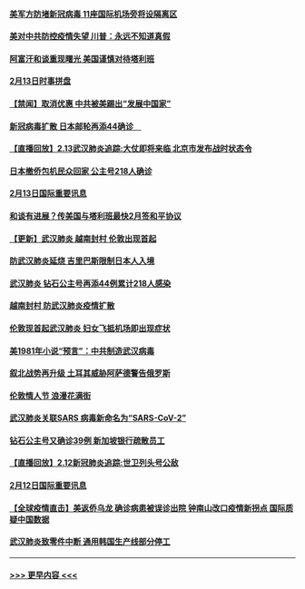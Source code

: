 #### [美军方防堵新冠病毒 11座国际机场旁将设隔离区](../pages/prog202/a102776870.md?t=02141122) 
#### [美对中共防控疫情失望 川普：永远不知道真假](../pages/prog202/a102776836.md?t=02141122) 
#### [阿富汗和谈重现曙光 美国谨慎对待塔利班](../pages/prog202/a102776748.md?t=02141122) 
#### [2月13日时事拼盘](../pages/prog202/a102776689.md?t=02141122) 
#### [【禁闻】取消优惠 中共被美踢出“发展中国家”](../pages/prog202/a102776670.md?t=02141122) 
#### [新冠病毒扩散 日本邮轮再添44确诊　](../pages/prog202/a102776518.md?t=02141122) 
#### [【直播回放】2.13武汉肺炎追踪:大仗即将来临 北京市发布战时状态令](../pages/prog202/a102776399.md?t=02141122) 
#### [日本撤侨包机民众回家 公主号218人确诊](../pages/prog202/a102776346.md?t=02141122) 
#### [2月13日国际重要讯息](../pages/prog202/a102776339.md?t=02141122) 
#### [和谈有进展？传美国与塔利班最快2月签和平协议](../pages/prog202/a102776291.md?t=02141122) 
#### [【更新】武汉肺炎 越南封村 伦敦出现首起](../pages/prog202/a102770740.md?t=02141122) 
#### [防武汉肺炎延烧 吉里巴斯限制日本人入境](../pages/prog202/a102776276.md?t=02141122) 
#### [武汉肺炎 钻石公主号再添44例累计218人感染](../pages/prog202/a102776089.md?t=02141122) 
#### [越南封村 防武汉肺炎疫情扩散](../pages/prog202/a102776214.md?t=02141122) 
#### [伦敦现首起武汉肺炎 妇女飞抵机场即出现症状](../pages/prog202/a102776031.md?t=02141122) 
#### [美1981年小说“预言”：中共制造武汉病毒](../pages/prog202/a102775980.md?t=02141122) 
#### [叙北战势再升级 土耳其威胁阿萨德警告俄罗斯](../pages/prog202/a102775904.md?t=02141122) 
#### [伦敦情人节 浪漫花满街](../pages/prog202/a102775786.md?t=02141122) 
#### [武汉肺炎关联SARS 病毒新命名为“SARS-CoV-2”](../pages/prog202/a102775719.md?t=02141122) 
#### [钻石公主号又确诊39例 新加坡银行疏散员工](../pages/prog202/a102775691.md?t=02141122) 
#### [【直播回放】2.12新冠肺炎追踪:世卫列头号公敌](../pages/prog202/a102775541.md?t=02141122) 
#### [2月12日国际重要讯息](../pages/prog202/a102775437.md?t=02141122) 
#### [【全球疫情直击】美返侨乌龙 确诊病患被误诊出院 钟南山改口疫情新拐点 国际质疑中国数据](../pages/prog202/a102775378.md?t=02141122) 
#### [武汉肺炎致零件中断 通用韩国生产线部分停工](../pages/prog202/a102775365.md?t=02141122) 

----
#### [ >>> 更早内容 <<< ](../indexes/prog202-earlier.md)
